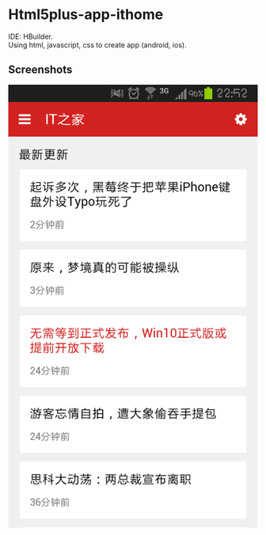 # Html5plus-app-ithome
IDE: HBuilder.   
Using html, javascript, css to create app (android, ios).

## Screenshots
![index](/img/Screenshot_2015-06-01-22-48-21.png "text")
